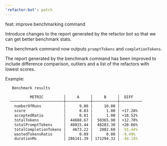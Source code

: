 ```yaml
---
'refactor-bot': patch
---
```


feat: improve benchmarking command

Introduce changes to the report generated by the refactor bot so that we can get
better benchmark stats.

The benchmark command now outputs `promptTokens` and `completionTokens`.

The report generated by the benchmark command has been improved to include
difference comparison, outliers and a list of the refactors with lowest scores.

Example:

```sh
   Benchmark results

           METRIC         │     A     │     B     │  DIFF
  ────────────────────────┼───────────┼───────────┼──────────
    numberOfRuns          │      9.00 │     10.00 │
    score                 │      0.83 │      1.00 │ +17.28%
    acceptedRatio         │      0.81 │      1.00 │ +18.52%
    totalTokens           │  44688.67 │  50365.90 │ +12.70%
    totalPromptTokens     │  40015.44 │  48283.30 │ +20.66%
    totalCompletionTokens │   4673.22 │   2082.60 │ -55.44%
    wastedTokensRatio     │      0.09 │      0.00 │ -9.49%
    durationMs            │ 286141.39 │ 171294.32 │ -40.14%
```
